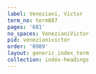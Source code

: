 ```yaml
---
label: Veneziani, Victor
term_no: term887
pages: '681'
no_spaces: VenezianiVictor
pid: venezianivictor
order: '0989'
layout: generic_index_term
collection: index-headings
---
```

